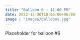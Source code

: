 ```yaml
---
title: "Balloon 6 - 11:00 PM"
date: 2022-12-30T18:06:00+06:00
image : "images/balloons.jpg"
---
```


Placeholder for balloon #6
